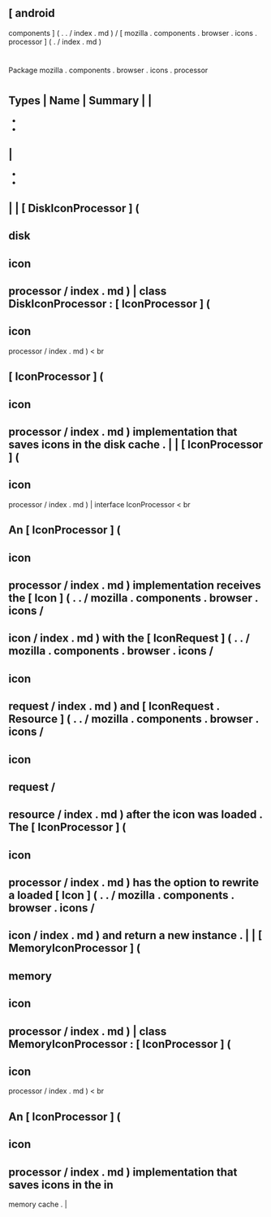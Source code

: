[
android
-
components
]
(
.
.
/
index
.
md
)
/
[
mozilla
.
components
.
browser
.
icons
.
processor
]
(
.
/
index
.
md
)
#
#
Package
mozilla
.
components
.
browser
.
icons
.
processor
#
#
#
Types
|
Name
|
Summary
|
|
-
-
-
|
-
-
-
|
|
[
DiskIconProcessor
]
(
-
disk
-
icon
-
processor
/
index
.
md
)
|
class
DiskIconProcessor
:
[
IconProcessor
]
(
-
icon
-
processor
/
index
.
md
)
<
br
>
[
IconProcessor
]
(
-
icon
-
processor
/
index
.
md
)
implementation
that
saves
icons
in
the
disk
cache
.
|
|
[
IconProcessor
]
(
-
icon
-
processor
/
index
.
md
)
|
interface
IconProcessor
<
br
>
An
[
IconProcessor
]
(
-
icon
-
processor
/
index
.
md
)
implementation
receives
the
[
Icon
]
(
.
.
/
mozilla
.
components
.
browser
.
icons
/
-
icon
/
index
.
md
)
with
the
[
IconRequest
]
(
.
.
/
mozilla
.
components
.
browser
.
icons
/
-
icon
-
request
/
index
.
md
)
and
[
IconRequest
.
Resource
]
(
.
.
/
mozilla
.
components
.
browser
.
icons
/
-
icon
-
request
/
-
resource
/
index
.
md
)
after
the
icon
was
loaded
.
The
[
IconProcessor
]
(
-
icon
-
processor
/
index
.
md
)
has
the
option
to
rewrite
a
loaded
[
Icon
]
(
.
.
/
mozilla
.
components
.
browser
.
icons
/
-
icon
/
index
.
md
)
and
return
a
new
instance
.
|
|
[
MemoryIconProcessor
]
(
-
memory
-
icon
-
processor
/
index
.
md
)
|
class
MemoryIconProcessor
:
[
IconProcessor
]
(
-
icon
-
processor
/
index
.
md
)
<
br
>
An
[
IconProcessor
]
(
-
icon
-
processor
/
index
.
md
)
implementation
that
saves
icons
in
the
in
-
memory
cache
.
|
